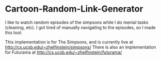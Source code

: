 # Cartoon-Random-Link-Generator
I like to watch random episodes of the simpsons while I do menial tasks (cleaning, etc). I got tired of manually navigating to the episodes, so I made this tool.

This implementation is for The Simpsons, and is currently live at http://cs.ucsb.edu/~zhelfinstein/simpsons/
There is also an implementation for Futurama at http://cs.ucsb.edu/~zhelfinstein/futurama/
